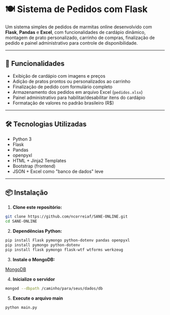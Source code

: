 # 🍽️ Sistema de Pedidos com Flask

Um sistema simples de pedidos de marmitas online desenvolvido com **Flask**, **Pandas** e **Excel**, com funcionalidades de cardápio dinâmico, montagem de prato personalizado, carrinho de compras, finalização de pedido e painel administrativo para controle de disponibilidade.

---

## 🚀 Funcionalidades

- Exibição de cardápio com imagens e preços
- Adição de pratos prontos ou personalizados ao carrinho
- Finalização de pedido com formulário completo
- Armazenamento dos pedidos em arquivo Excel (`pedidos.xlsx`)
- Painel administrativo para habilitar/desabilitar itens do cardápio
- Formatação de valores no padrão brasileiro (R$)

---

## 🛠️ Tecnologias Utilizadas

- Python 3
- Flask
- Pandas
- openpyxl
- HTML + Jinja2 Templates
- Bootstrap (frontend)
- JSON + Excel como "banco de dados" leve

---

## 📦 Instalação

1. **Clone este repositório:**

```bash
git clone https://github.com/ncorreiaf/SANE-ONLINE.git
cd SANE-ONLINE
```

2. **Dependências Python:**
```bash
pip install Flask pymongo python-dotenv pandas openpyxl
pip install pymongo python-dotenv
pip install flask pymongo flask-wtf wtforms werkzeug
```

3. **Instale o MongoDB:**

[MongoDB](https://www.mongodb.com/try/download/community)

4. **Inicialize o servidor**
```bash
mongod --dbpath /caminho/para/seus/dados/db
```

5. **Execute o arquivo main**
```bash
python main.py
```
